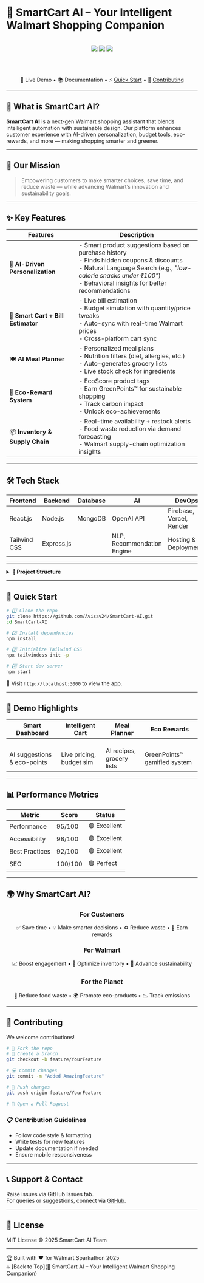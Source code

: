 # 🛒 SmartCart AI – Your Intelligent Walmart Shopping Companion

<div align="center">
  

  <br/>

  <img src="https://img.shields.io/badge/Built%20for-Walmart%20Sparkathon-blue?style=for-the-badge" />
  <img src="https://img.shields.io/badge/TailwindCSS-3.1.6-38bdf8?style=for-the-badge&logo=tailwind-css" />
  <img src="https://img.shields.io/badge/AI%20Powered-ff6b35?style=for-the-badge&logo=OpenAI&logoColor=white" />

  <br/><br/>

  🔗 Live Demo • 📚 Documentation • ⚡ [Quick Start](#quick-start) • 🤝 [Contributing](#contributing)
</div>

---

## 🌟 What is SmartCart AI?

**SmartCart AI** is a next-gen Walmart shopping assistant that blends intelligent automation with sustainable design. Our platform enhances customer experience with AI-driven personalization, budget tools, eco-rewards, and more — making shopping smarter and greener.

---

## 🎯 Our Mission

> Empowering customers to make smarter choices, save time, and reduce waste — while advancing Walmart’s innovation and sustainability goals.

---

## ✨ Key Features

| Features | Description |
|---------|-------------|
| 🧠 **AI-Driven Personalization** | - Smart product suggestions based on purchase history <br/> - Finds hidden coupons & discounts <br/> - Natural Language Search (e.g., _"low-calorie snacks under ₹100"_) <br/> - Behavioral insights for better recommendations |
| 🛒 **Smart Cart + Bill Estimator** | - Live bill estimation <br/> - Budget simulation with quantity/price tweaks <br/> - Auto-sync with real-time Walmart prices <br/> - Cross-platform cart sync |
| 🍽️ **AI Meal Planner** | - Personalized meal plans <br/> - Nutrition filters (diet, allergies, etc.) <br/> - Auto-generates grocery lists <br/> - Live stock check for ingredients |
| 🌱 **Eco-Reward System** | - EcoScore product tags <br/> - Earn GreenPoints™ for sustainable shopping <br/> - Track carbon impact <br/> - Unlock eco-achievements |
| 📦 **Inventory & Supply Chain** | - Real-time availability + restock alerts <br/> - Food waste reduction via demand forecasting <br/> - Walmart supply-chain optimization insights |

---

## 🛠️ Tech Stack

<div align="center">

| Frontend | Backend | Database | AI | DevOps |
|---------|---------|----------|----|--------|
| React.js | Node.js | MongoDB | OpenAI API | Firebase, Vercel, Render |
| Tailwind CSS | Express.js |    | NLP, Recommendation Engine | Hosting & Deployments |

</div>

---

<details>
<summary><b>📁 Project Structure</b></summary>

```
SmartCart-AI/
├── public/
│   ├── index.html
│   ├── favicon.ico
│   ├── manifest.json
│   └── robots.txt
├── src/
│   ├── assets/
│   │   ├── images/
│   │   └── icons/
│   ├── components/
│   │   ├── Navbar.jsx
│   │   ├── ProductCard.jsx
│   │   ├── CartSummary.jsx
│   │   └── MealPlanner.jsx
│   ├── pages/
│   │   ├── Home.jsx
│   │   ├── Cart.jsx
│   │   ├── Login.jsx
│   │   └── Profile.jsx
│   ├── styles/
│   │   └── index.css
│   ├── App.jsx
│   └── index.js
├── package.json
├── tailwind.config.js
├── postcss.config.js
├── .gitignore
└── README.md
```
</details>

---

## 🚀 Quick Start

```bash
# 1️⃣ Clone the repo
git clone https://github.com/Avisav24/SmartCart-AI.git
cd SmartCart-AI

# 2️⃣ Install dependencies
npm install

# 3️⃣ Initialize Tailwind CSS
npx tailwindcss init -p

# 4️⃣ Start dev server
npm start
```

🔗 Visit `http://localhost:3000` to view the app.

---

## 🎯 Demo Highlights

| Smart Dashboard | Intelligent Cart | Meal Planner | Eco Rewards |
|-----------------|------------------|--------------|--------------|
|  <br/> AI suggestions & eco-points |  <br/> Live pricing, budget sim |  <br/> AI recipes, grocery lists |  <br/> GreenPoints™ gamified system |

---

## 📊 Performance Metrics

| Metric         | Score      | Status       |
|----------------|------------|--------------|
| Performance    | 95/100     | 🟢 Excellent |
| Accessibility  | 98/100     | 🟢 Excellent |
| Best Practices | 92/100     | 🟢 Excellent |
| SEO            | 100/100    | 🟢 Perfect   |

---

## 🌍 Why SmartCart AI?

<div align="center">

### For Customers  
✅ Save time • 💡 Make smarter decisions • ♻️ Reduce waste • 🎁 Earn rewards  

### For Walmart  
📈 Boost engagement • 🧠 Optimize inventory • 🌱 Advance sustainability  

### For the Planet  
🌾 Reduce food waste • 🌍 Promote eco-products • 📉 Track emissions  

</div>

---

## 🤝 Contributing

We welcome contributions!

```bash
# 🍴 Fork the repo
# 🌿 Create a branch
git checkout -b feature/YourFeature

# 💻 Commit changes
git commit -m "Added AmazingFeature"

# 🚀 Push changes
git push origin feature/YourFeature

# 🎉 Open a Pull Request
```

### 📋 Contribution Guidelines

- Follow code style & formatting
- Write tests for new features
- Update documentation if needed
- Ensure mobile responsiveness

---

## 📞 Support & Contact

Raise issues via GitHub Issues tab.  
For queries or suggestions, connect via [GitHub](https://github.com/Avisav24).

---

## 📄 License

MIT License © 2025 SmartCart AI Team  
[](https://opensource.org/licenses/MIT)

---

🏆 Built with ❤️ for Walmart Sparkathon 2025  
🔝 [Back to Top](🛒 SmartCart AI – Your Intelligent Walmart Shopping Companion)
